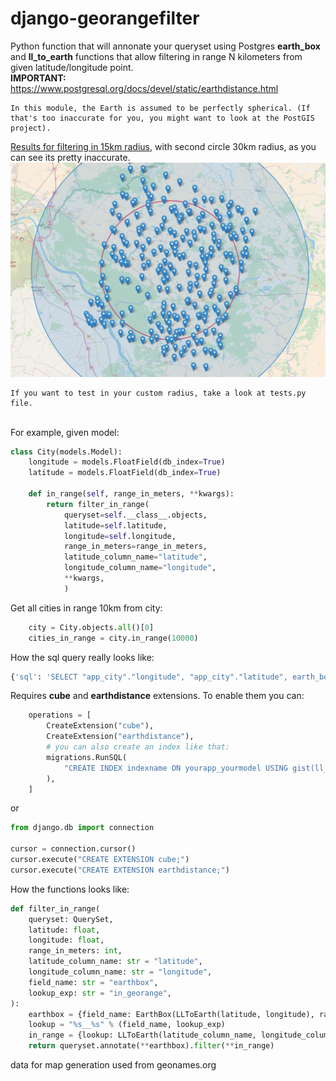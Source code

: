 # django-georangefilter
Python function that will annonate your queryset using Postgres **earth_box** and **ll_to_earth** functions that allow filtering in range N kilometers from given latitude/longitude point.<br>
**IMPORTANT:**<br>https://www.postgresql.org/docs/devel/static/earthdistance.html<br>
```
In this module, the Earth is assumed to be perfectly spherical. (If that's too inaccurate for you, you might want to look at the PostGIS project).
```
[Results for filtering in 15km radius](http://earthdistance.mateuszkurowski.pl/), with second circle 30km radius, as you can see its pretty inaccurate.
![](tests/maps/15000.png)
````
If you want to test in your custom radius, take a look at tests.py file.
````
<br>For example, given model:
```python
class City(models.Model):
    longitude = models.FloatField(db_index=True)
    latitude = models.FloatField(db_index=True)
    
    def in_range(self, range_in_meters, **kwargs):
        return filter_in_range(
            queryset=self.__class__.objects,
            latitude=self.latitude,
            longitude=self.longitude,
            range_in_meters=range_in_meters,
            latitude_column_name="latitude",
            longitude_column_name="longitude",
            **kwargs,
            )
```
Get all cities in range 10km from city:
```python
    city = City.objects.all()[0]
    cities_in_range = city.in_range(10000)
```
How the sql query really looks like:
```python
{'sql': 'SELECT "app_city"."longitude", "app_city"."latitude", earth_box(ll_to_earth(51.03923, 16.97184), 10000) AS "earthbox" FROM "X" WHERE earth_box(ll_to_earth(51.03923, 16.97184), 10000) @> (ll_to_earth("X"."latitude", "X"."longitude")) LIMIT 21', 'time': '0.004'}

```
Requires **cube** and **earthdistance** extensions. To enable them you can:
```python
    operations = [
        CreateExtension("cube"),
        CreateExtension("earthdistance"),
        # you can also create an index like that:
        migrations.RunSQL(
            "CREATE INDEX indexname ON yourapp_yourmodel USING gist(ll_to_earth(latitude_column_name, longitude_column_name));"
        ),
    ]
```
or
```python
from django.db import connection

cursor = connection.cursor()
cursor.execute("CREATE EXTENSION cube;")
cursor.execute("CREATE EXTENSION earthdistance;")

```

How the functions looks like:
```python
def filter_in_range(
    queryset: QuerySet,
    latitude: float,
    longitude: float,
    range_in_meters: int,
    latitude_column_name: str = "latitude",
    longitude_column_name: str = "longitude",
    field_name: str = "earthbox",
    lookup_exp: str = "in_georange",
):
    earthbox = {field_name: EarthBox(LLToEarth(latitude, longitude), range_in_meters)}
    lookup = "%s__%s" % (field_name, lookup_exp)
    in_range = {lookup: LLToEarth(latitude_column_name, longitude_column_name)}
    return queryset.annotate(**earthbox).filter(**in_range)
```

data for map generation used from geonames.org

